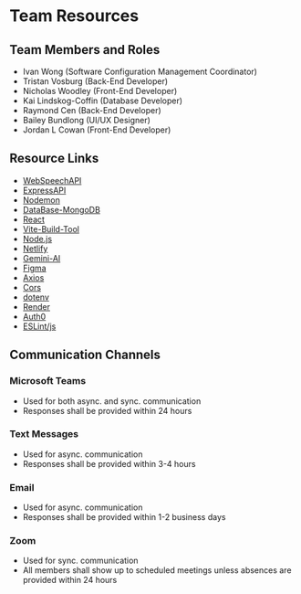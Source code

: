 # Team Resources

## Team Members and Roles

* Ivan Wong (Software Configuration Management Coordinator)
* Tristan Vosburg (Back-End Developer)
* Nicholas Woodley (Front-End Developer)
* Kai Lindskog-Coffin (Database Developer)
* Raymond Cen (Back-End Developer)
* Bailey Bundlong (UI/UX Designer)
* Jordan L Cowan (Front-End Developer)

## Resource Links

* [WebSpeechAPI](https://developer.mozilla.org/en-US/docs/Web/API/Web_Speech_API/Using_the_Web_Speech_API)
* [ExpressAPI](https://expressjs.com/en/api.html)
* [Nodemon](https://www.npmjs.com/package/nodemon)
* [DataBase-MongoDB](https://www.mongodb.com/)
* [React](https://react.dev/learn)
* [Vite-Build-Tool](https://vite.dev/guide/)
* [Node.js](https://nodejs.org/en/learn/getting-started/introduction-to-nodejs)
* [Netlify](https://docs.netlify.com/)
* [Gemini-AI](https://ai.google.dev/gemini-api/docs/quickstart?lang=node)
* [Figma](https://help.figma.com/hc/en-us/categories/360002042553)
* [Axios](https://www.digitalocean.com/community/tutorials/react-axios-react)
* [Cors](https://expressjs.com/en/resources/middleware/cors.html)
* [dotenv](https://www.dotenv.org/blog/2023/03/13/how-to-use-dotenv.html)
* [Render](https://render.com/docs)
* [Auth0](https://auth0.com/docs/api)
* [ESLint/js](https://eslint.org/docs/latest/use/getting-started)

## Communication Channels

### Microsoft Teams

* Used for both async. and sync. communication
* Responses shall be provided within 24 hours

### Text Messages

* Used for async. communication
* Responses shall be provided within 3-4 hours

### Email

* Used for async. communication
* Responses shall be provided within 1-2 business days

### Zoom

* Used for sync. communication
* All members shall show up to scheduled meetings unless absences are provided within 24 hours
